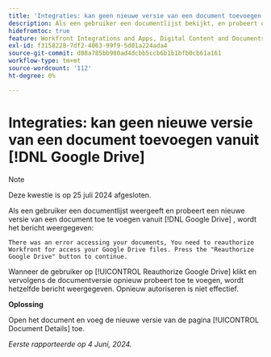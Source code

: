 ```yaml
---
title: 'Integraties: kan geen nieuwe versie van een document toevoegen van  [!DNL Google Drive]'
description: Als een gebruiker een documentlijst bekijkt, en probeert om een nieuwe versie van een document van  [!DNL Google Drive] toe te voegen, zien zij een bericht. Er is een tijdelijke oplossing beschikbaar.
hidefromtoc: true
feature: Workfront Integrations and Apps, Digital Content and Documents
exl-id: f3158228-7df2-4063-99f9-5d01a224ada4
source-git-commit: d88a785bb980ad4dcbb5ccb6b1b1bfb0cb61a161
workflow-type: tm+mt
source-wordcount: '112'
ht-degree: 0%

---
```


# Integraties: kan geen nieuwe versie van een document toevoegen vanuit [!DNL Google Drive]

>[!NOTE]
>
>Deze kwestie is op 25 juli 2024 afgesloten.

Als een gebruiker een documentlijst weergeeft en probeert een nieuwe versie van een document toe te voegen vanuit [!DNL Google Drive] , wordt het bericht weergegeven:

`There was an error accessing your documents, You need to reauthorize Workfront for access your Google Drive files. Press the "Reauthorize Google Drive" button to continue.`

Wanneer de gebruiker op [!UICONTROL Reauthorize Google Drive] klikt en vervolgens de documentversie opnieuw probeert toe te voegen, wordt hetzelfde bericht weergegeven. Opnieuw autoriseren is niet effectief.

**Oplossing**

Open het document en voeg de nieuwe versie van de pagina [!UICONTROL Document Details] toe.

_Eerste rapporteerde op 4 Juni, 2024._
